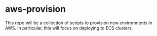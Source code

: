 # aws-provision

This repo will be a collection of scripts to provision new environments in AWS. In particular, this will focus on deploying to ECS clusters.
